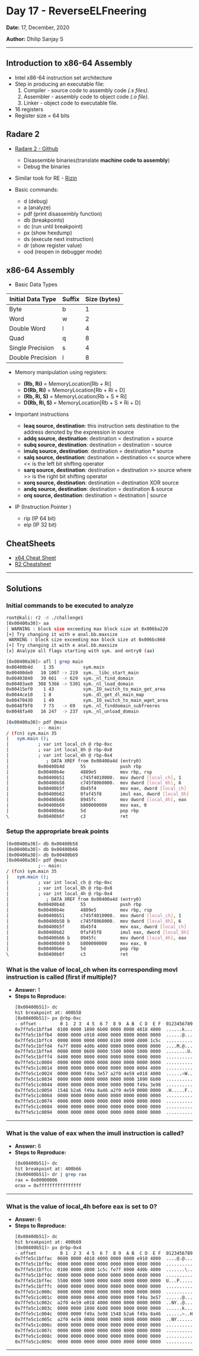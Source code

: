 # Day 17 - ReverseELFneering

**Date:** 17, December, 2020

**Author:** Dhilip Sanjay S

---

## Introduction to x86-64 Assembly
 - Intel x86-64 instruction set architecture
 - Step in producing an executable file:
    1. Compiler - source code to assembly code *(.s files)*.
    2. Assembler - assembly code to object code *(.o file)*.
    3. Linker - object code to executable file.
- 16 registers
- Register size = 64 bits

## Radare 2 
- [Radare 2 - Github](https://github.com/radareorg/radare2)
    - Disassemble binaries(translate **machine code to assembly**)
    - Debug the binaries
- Similar took for RE - [Rizin](https://github.com/rizinorg/rizin)

- Basic commands:
    - d (debug)
    - a (analyze)
    - pdf (print disassembly function)
    - db (breakpoints)
    - dc (run until breakpoint)
    - px (show hexdump)
    - ds (execute next instruction)
    - dr (show register value)
    - ood (reopen in debugger mode)

## x86-64 Assembly
- Basic Data Types

|Initial Data Type | Suffix | Size (bytes)|
|------------------|--------|-------------|
|Byte	           |    b   |	1         |
|Word	           |    w	|   2         |
|Double Word	   |    l   |   4         |
|Quad	           |    q	|   8         |
|Single Precision  |    s   |   4         |
|Double Precision  |    l   |   8         |


- Memory manipulation using registers:
    - **(Rb, Ri)** = MemoryLocation[Rb + Ri]
    - **D(Rb, Ri)** = MemoryLocation[Rb + Ri + D]
    - **(Rb, Ri, S)** = MemoryLocation(Rb + S * Ri]
    - **D(Rb, Ri, S)** = MemoryLocation[Rb + S * Ri + D]

- Important instructions
    - **leaq source, destination**: this instruction sets destination to the address denoted by the expression in source
    - **addq source, destination**: destination = destination + source
    - **subq source, destination**: destination = destination - source
    - **imulq source, destination**: destination = destination * source
    - **salq source, destination**: destination = destination << source where << is the left bit shifting operator
    - **sarq source, destination**: destination = destination >> source where >> is the right bit shifting operator
    - **xorq source, destination**: destination = destination XOR source
    - **andq source, destination**: destination = destination & source
    - **orq source, destination**: destination = destination | source

- IP (Instruction Pointer )
    - rip (IP 64 bit)
    - eip (IP 32 bit)

## CheatSheets
- [x64 Cheat Sheet](http://cs.brown.edu/courses/cs033/docs/guides/x64_cheatsheet.pdf)
- [R2 Cheatsheet](https://scoding.de/uploads/r2_cs.pdf)

---
## Solutions
### Initial commands to be executed to analyze
```bash
root@kali: r2 -d ./challenge1
[0x00400a30]> aa 
[ WARNING : block size exceeding max block size at 0x006ba220
[+] Try changing it with e anal.bb.maxsize
 WARNING : block size exceeding max block size at 0x006bc860
[+] Try changing it with e anal.bb.maxsize
[x] Analyze all flags starting with sym. and entry0 (aa)

[0x00400a30]> afl | grep main
0x00400b4d    1 35           sym.main
0x00400de0   10 1007 -> 219  sym.__libc_start_main
0x00403840   39 661  -> 629  sym._nl_find_domain
0x00403ae0  308 5366 -> 5301 sym._nl_load_domain
0x00415ef0    1 43           sym._IO_switch_to_main_get_area
0x0044ce10    1 8            sym._dl_get_dl_main_map
0x00470430    1 49           sym._IO_switch_to_main_wget_area
0x0048f9f0    7 73   -> 69   sym._nl_finddomain_subfreeres
0x0048fa40   16 247  -> 237  sym._nl_unload_domain

[0x00400a30]> pdf @main
            ;-- main:
/ (fcn) sym.main 35
|   sym.main ();
|           ; var int local_ch @ rbp-0xc
|           ; var int local_8h @ rbp-0x8
|           ; var int local_4h @ rbp-0x4
|              ; DATA XREF from 0x00400a4d (entry0)
|           0x00400b4d      55             push rbp
|           0x00400b4e      4889e5         mov rbp, rsp
|           0x00400b51      c745f4010000.  mov dword [local_ch], 1
|           0x00400b58      c745f8060000.  mov dword [local_8h], 6
|           0x00400b5f      8b45f4         mov eax, dword [local_ch]
|           0x00400b62      0faf45f8       imul eax, dword [local_8h]
|           0x00400b66      8945fc         mov dword [local_4h], eax
|           0x00400b69      b800000000     mov eax, 0
|           0x00400b6e      5d             pop rbp
\           0x00400b6f      c3             ret
```

### Setup the appropriate break points
```bash
[0x00400a30]> db 0x00400b58
[0x00400a30]> db 0x00400b66
[0x00400a30]> db 0x00400b69
[0x00400a30]> pdf @main
            ;-- main:
/ (fcn) sym.main 35
|   sym.main ();
|           ; var int local_ch @ rbp-0xc
|           ; var int local_8h @ rbp-0x8
|           ; var int local_4h @ rbp-0x4
|              ; DATA XREF from 0x00400a4d (entry0)
|           0x00400b4d      55             push rbp
|           0x00400b4e      4889e5         mov rbp, rsp
|           0x00400b51      c745f4010000.  mov dword [local_ch], 1
|           0x00400b58 b    c745f8060000.  mov dword [local_8h], 6
|           0x00400b5f      8b45f4         mov eax, dword [local_ch]
|           0x00400b62      0faf45f8       imul eax, dword [local_8h]
|           0x00400b66 b    8945fc         mov dword [local_4h], eax
|           0x00400b69 b    b800000000     mov eax, 0
|           0x00400b6e      5d             pop rbp
\           0x00400b6f      c3             ret
```

### What is the value of local_ch when its corresponding movl instruction is called (first if multiple)?
- **Answer:** 1
- **Steps to Reproduce:** 
    ```bash
    [0x00400b51]> dc
    hit breakpoint at: 400b58
    [0x00400b51]> px @rbp-0xc
    - offset -       0 1  2 3  4 5  6 7  8 9  A B  C D  E F  0123456789ABCDEF
    0x7ffe5c1bffa4  0100 0000 1890 6b00 0000 0000 4018 4000  ......k.....@.@.
    0x7ffe5c1bffb4  0000 0000 e910 4000 0000 0000 0000 0000  ......@.........
    0x7ffe5c1bffc4  0000 0000 0000 0000 0100 0000 d800 1c5c  ...............\
    0x7ffe5c1bffd4  fe7f 0000 4d0b 4000 0000 0000 0000 0000  ....M.@.........
    0x7ffe5c1bffe4  0000 0000 0600 0000 5500 0000 5000 0000  ........U...P...
    0x7ffe5c1bfff4  0400 0000 0000 0000 0000 0000 0000 0000  ................
    0x7ffe5c1c0004  0000 0000 0000 0000 0000 0000 0000 0000  ................
    0x7ffe5c1c0014  0000 0000 0000 0000 0000 0000 0004 4000  ..............@.
    0x7ffe5c1c0024  0000 0000 f49a 3e57 a2f0 4e59 e018 4000  ......>W..NY..@.
    0x7ffe5c1c0034  0000 0000 0000 0000 0000 0000 1890 6b00  ..............k.
    0x7ffe5c1c0044  0000 0000 0000 0000 0000 0000 f49a 3e98  ..............>.
    0x7ffe5c1c0054  1548 b2a6 f49a 8a46 a2f0 4e59 0000 0000  .H.....F..NY....
    0x7ffe5c1c0064  0000 0000 0000 0000 0000 0000 0000 0000  ................
    0x7ffe5c1c0074  0000 0000 0000 0000 0000 0000 0000 0000  ................
    0x7ffe5c1c0084  0000 0000 0000 0000 0000 0000 0000 0000  ................
    0x7ffe5c1c0094  0000 0000 0000 0000 0000 0000 0000 0000  ................
    ```
---

### What is the value of eax when the imull instruction is called?
- **Answer:** 6
- **Steps to Reproduce:**
    ```bash
    [0x00400b51]> dc
    hit breakpoint at: 400b66
    [0x00400b51]> dr | grep rax
    rax = 0x00000006
    orax = 0xffffffffffffffff
    ```
---

### What is the value of local_4h before eax is set to 0?
- **Answer:** 6
- **Steps to Reproduce:** 
    ```bash
    [0x00400b51]> dc
    hit breakpoint at: 400b69
    [0x00400b51]> px @rbp-0x4
    - offset -       0 1  2 3  4 5  6 7  8 9  A B  C D  E F  0123456789ABCDEF
    0x7ffe5c1bffac  0600 0000 4018 4000 0000 0000 e910 4000  ....@.@.......@.
    0x7ffe5c1bffbc  0000 0000 0000 0000 0000 0000 0000 0000  ................
    0x7ffe5c1bffcc  0100 0000 d800 1c5c fe7f 0000 4d0b 4000  .......\....M.@.
    0x7ffe5c1bffdc  0000 0000 0000 0000 0000 0000 0600 0000  ................
    0x7ffe5c1bffec  5500 0000 5000 0000 0400 0000 0000 0000  U...P...........
    0x7ffe5c1bfffc  0000 0000 0000 0000 0000 0000 0000 0000  ................
    0x7ffe5c1c000c  0000 0000 0000 0000 0000 0000 0000 0000  ................
    0x7ffe5c1c001c  0000 0000 0004 4000 0000 0000 f49a 3e57  ......@.......>W
    0x7ffe5c1c002c  a2f0 4e59 e018 4000 0000 0000 0000 0000  ..NY..@.........
    0x7ffe5c1c003c  0000 0000 1890 6b00 0000 0000 0000 0000  ......k.........
    0x7ffe5c1c004c  0000 0000 f49a 3e98 1548 b2a6 f49a 8a46  ......>..H.....F
    0x7ffe5c1c005c  a2f0 4e59 0000 0000 0000 0000 0000 0000  ..NY............
    0x7ffe5c1c006c  0000 0000 0000 0000 0000 0000 0000 0000  ................
    0x7ffe5c1c007c  0000 0000 0000 0000 0000 0000 0000 0000  ................
    0x7ffe5c1c008c  0000 0000 0000 0000 0000 0000 0000 0000  ................
    0x7ffe5c1c009c  0000 0000 0000 0000 0000 0000 0000 0000  ................
    ```
---